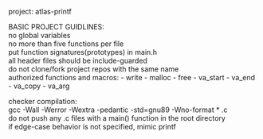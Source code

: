 project: atlas-printf

BASIC PROJECT GUIDLINES:\
no global variables\
no more than five functions per file\
put function signatures(prototypes) in main.h\
all header files should be include-guarded\
do not clone/fork project repos with the same name\
authorized functions and macros:
	- write
	- malloc
	- free
	- va_start
	- va_end
	- va_copy
	- va_arg

checker compilation:\
gcc -Wall -Werror -Wextra -pedantic -std=gnu89 -Wno-format \* .c\
do not push any .c files with a main() function in the root directory\
if edge-case behavior is not specified, mimic printf
